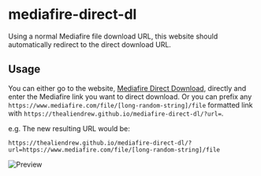 # mediafire-direct-dl
Using a normal Mediafire file download URL, this website should automatically redirect to the direct download URL.

## Usage
You can either go to the website, [Mediafire Direct Download](https://thealiendrew.github.io/mediafire-direct-dl/), directly and enter the Mediafire link you want to direct download. Or you can prefix any `https://www.mediafire.com/file/[long-random-string]/file` formatted link with `https://thealiendrew.github.io/mediafire-direct-dl/?url=`.

e.g. The new resulting URL would be:

`https://thealiendrew.github.io/mediafire-direct-dl/?url=https://www.mediafire.com/file/[long-random-string]/file`

![Preview](https://github.com/TheAlienDrew/mediafire-direct-dl/blob/main/img/readme/preview.png)
